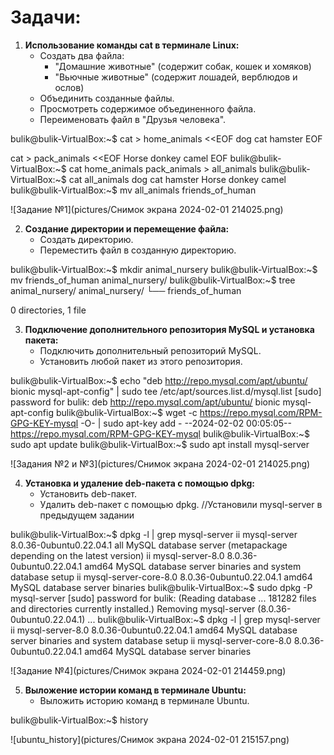 # Задачи:

1. **Использование команды cat в терминале Linux:**
    - Создать два файла:
        - "Домашние животные" (содержит собак, кошек и хомяков)
        - "Вьючные животные" (содержит лошадей, верблюдов и ослов)
    - Объединить созданные файлы.
    - Просмотреть содержимое объединенного файла.
    - Переименовать файл в "Друзья человека".

bulik@bulik-VirtualBox:~$ cat > home_animals <<EOF
dog
cat
hamster
EOF

cat > pack_animals <<EOF
Horse
donkey
camel
EOF
bulik@bulik-VirtualBox:~$ cat home_animals pack_animals > all_animals
bulik@bulik-VirtualBox:~$ cat all_animals
dog
cat
hamster
Horse
donkey
camel
bulik@bulik-VirtualBox:~$ mv all_animals friends_of_human

![Задание №1](pictures/Снимок экрана 2024-02-01 214025.png)


2. **Создание директории и перемещение файла:**
    - Создать директорию.
    - Переместить файл в созданную директорию.

bulik@bulik-VirtualBox:~$ mkdir animal_nursery
bulik@bulik-VirtualBox:~$ mv friends_of_human animal_nursery/
bulik@bulik-VirtualBox:~$ tree animal_nursery/
animal_nursery/
└── friends_of_human

0 directories, 1 file

3. **Подключение дополнительного репозитория MySQL и установка пакета:**
    - Подключить дополнительный репозиторий MySQL.
    - Установить любой пакет из этого репозитория.

bulik@bulik-VirtualBox:~$ echo "deb http://repo.mysql.com/apt/ubuntu/ bionic mysql-apt-config" | sudo tee /etc/apt/sources.list.d/mysql.list
[sudo] password for bulik: 
deb http://repo.mysql.com/apt/ubuntu/ bionic mysql-apt-config
bulik@bulik-VirtualBox:~$ wget -c https://repo.mysql.com/RPM-GPG-KEY-mysql -O- | sudo apt-key add -
--2024-02-02 00:05:05--  https://repo.mysql.com/RPM-GPG-KEY-mysql
bulik@bulik-VirtualBox:~$ sudo apt update
bulik@bulik-VirtualBox:~$ sudo apt install mysql-server

![Задания №2 и №3](pictures/Снимок экрана 2024-02-01 214025.png)


4. **Установка и удаление deb-пакета с помощью dpkg:**
    - Установить deb-пакет.
    - Удалить deb-пакет с помощью dpkg.
//Установили mysql-server в предыдущем задании

bulik@bulik-VirtualBox:~$ dpkg -l | grep mysql-server
ii  mysql-server                               8.0.36-0ubuntu0.22.04.1                 all          MySQL database server (metapackage depending on the latest version)
ii  mysql-server-8.0                           8.0.36-0ubuntu0.22.04.1                 amd64        MySQL database server binaries and system database setup
ii  mysql-server-core-8.0                      8.0.36-0ubuntu0.22.04.1                 amd64        MySQL database server binaries
bulik@bulik-VirtualBox:~$ sudo dpkg -P mysql-server
[sudo] password for bulik: 
(Reading database ... 181282 files and directories currently installed.)
Removing mysql-server (8.0.36-0ubuntu0.22.04.1) ...
bulik@bulik-VirtualBox:~$ dpkg -l | grep mysql-server
ii  mysql-server-8.0                           8.0.36-0ubuntu0.22.04.1                 amd64        MySQL database server binaries and system database setup
ii  mysql-server-core-8.0                      8.0.36-0ubuntu0.22.04.1                 amd64        MySQL database server binaries

![Задание №4](pictures/Снимок экрана 2024-02-01 214459.png)


5. **Выложение истории команд в терминале Ubuntu:**
    - Выложить историю команд в терминале Ubuntu.

bulik@bulik-VirtualBox:~$ history

![ubuntu_history](pictures/Снимок экрана 2024-02-01 215157.png)
 

